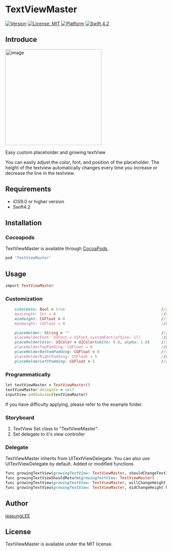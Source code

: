 # TextViewMaster
[![Version](https://img.shields.io/cocoapods/v/TextViewMaster.svg?style=flat)](http://cocoapods.org/pods/TextViewMaster)
[![License: MIT](https://img.shields.io/badge/license-MIT-blue.svg?style=flat)](https://github.com/jeasungLEE/TextViewMaster/blob/master/LICENSE)
[![Platform](https://img.shields.io/cocoapods/p/TextViewMaster.svg?style=flat)](http://cocoapods.org/pods/TextViewMaster)
[![Swift 4.2](https://img.shields.io/badge/Swift-4.2-orange.svg?style=flat)](https://developer.apple.com/swift/)
## Introduce
<img width="300" alt="image" src="https://github.com/JeaSungLEE/TextViewMaster/blob/master/intro.gif">

Easy custom placeholder and growing textView

You can easily adjust the color, font, and position of the placeholder.
The height of the textview automatically changes every time you increase or decrease the line in the textview.

## Requirements
* iOS9.0 or higher version
* Swift4.2


## Installation
### Cocoapods

TextViewMaster is available through [CocoaPods](http://cocoapods.org).

```ruby
pod 'TextViewMaster'
```

## Usage

```ruby
import TextViewMaster
```
### Customization
```ruby
    isAnimate: Bool = true                                          //에니메이션 사용여부
    maxLength: Int = 0                                              //최대 글자수
    minHeight: CGFloat = 0                                          //최소 높이 제한
    maxHeight: CGFloat = 0                                          //최대 높이 제한

    placeHolder: String = ""                                        //플레이스홀더
    placeHolderFont: UIFont = UIFont.systemFont(ofSize: 17)         //플레이스홀더 폰트
    placeHolderColor: UIColor = UIColor(white: 0.8, alpha: 1.0)     //플레이스홀더 컬러
    placeHolderTopPadding: CGFloat = 0                              //플레이스홀더 위 여백
    placeHolderBottomPadding: CGFloat = 0                           //플레이스홀더 아래 여백
    placeHolderRightPadding: CGFloat = 5                            //플레이스홀더 오른쪽 여백
    placeHolderLeftPadding: CGFloat = 5                             //플레이스홀더 왼쪽 여백
```
### Programmatically
```ruby
let textViewMaster = TextViewMaster()
textViewMaster.delegate = self       
inputView.addSubview(textViewMaster)
```

If you have difficulty applying, please refer to the example folder.
        
### Storyboard
1. TextView Set class to "TextViewMaster".
2. Set delegate to it's view controller

### Delegate
TextViewMaster inherits from UITextViewDelegate.
You can also use UITextViewDelegate by default.
Added or modified functions
```ruby
func growingTextView(growingTextView: TextViewMaster, shouldChangeTextInRange range:NSRange, replacementText text:String) -> Bool
func growingTextViewShouldReturn(growingTextView: TextViewMaster) 
func growingTextView(growingTextView: TextViewMaster, willChangeHeight height:CGFloat)
func growingTextView(growingTextView: TextViewMaster, didChangeHeight height:CGFloat)
```

## Author
[jeasungLEE](https://github.com/jeasungLEE)

## License
TextViewMaster is available under the MIT license.
